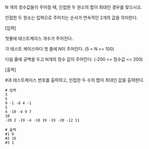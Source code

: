 N 개의 정수값들이 주어질 때, 인접한 두 원소의 합이 최대인 경우를 찾으시오.

인접한 두 원소는 입력으로 주어지는 순서가 연속적인 2개의 값을 의미한다.

[입력]

첫줄에 테스트케이스 개수가 주어진다.

각 테스트 케이스마다 첫 줄에 N이 주어진다. (5 < N <= 100)

다음 줄에 공백을 두고 N개의 정수 값이 주어진다. (-200 <= 정수값 <= 200)


[출력]

#과 테스트케이스 번호를 출력하고, 인접한 두 수의 합이 최대인 값을 출력한다.

```
# 입력
3
5
9 -1 -8 4 -1
5
4 -10 -4 9 7
10
-20 2 -19 -4 -18 19 -19 -20 -12 11
```

```
# 출력
#1 8
#2 16
#3 1
```
